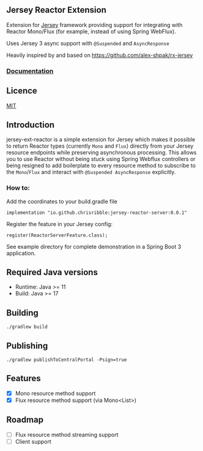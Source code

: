 ## Jersey Reactor Extension

Extension for [Jersey](https://eclipse-ee4j.github.io/jersey/) framework providing support for integrating with Reactor Mono/Flux (for example, instead of using Spring WebFlux).

Uses Jersey 3 async support with `@Suspended` and `AsyncResponse`

Heavily inspired by and based on https://github.com/alex-shpak/rx-jersey

### [Documentation](https://github.com/chrisribble/jersey-ext-reactor)

## Licence
[MIT](LICENSE)

## Introduction
jersey-ext-reactor is a simple extension for Jersey which makes it possible to return Reactor types (currently `Mono` and `Flux`) directly from your Jersey resource endpoints while preserving asynchronous processing. This allows you to use Reactor without being stuck using Spring Webflux controllers or being resigned to add boilerplate to every resource method to subscribe to the `Mono`/`Flux` and interact with `@Suspended AsyncResponse` explicitly.

### How to:
Add the coordinates to your build.gradle file
```
implementation "io.github.chrisribble:jersey-reactor-server:0.0.1"
```
Register the feature in your Jersey config:
```
register(ReactorServerFeature.class);
```
See example directory for complete demonstration in a Spring Boot 3 application.


## Required Java versions
* Runtime: Java >= 11
* Build: Java >= 17

## Building
```
./gradlew build
```

## Publishing
```
./gradlew publishToCentralPortal -Psign=true
```

## Features
- [x] Mono<T> resource method support
- [x] Flux<T> resource method support (via Mono<List<T>>)

## Roadmap
- [ ] Flux resource method streaming support
- [ ] Client support
